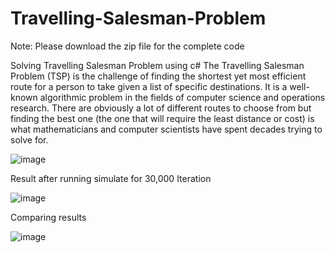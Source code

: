 # Travelling-Salesman-Problem

Note: Please download the zip file for the complete code

Solving Travelling Salesman Problem using c#
The Travelling Salesman Problem (TSP) is the challenge of finding the shortest yet most efficient route for a person to take given a list of specific destinations. It is a well-known algorithmic problem in the fields of computer science and operations research. There are obviously a lot of different routes to choose from but finding the best one (the one that will require the least distance or cost) is what mathematicians and computer scientists have spent decades trying to solve for.

![image](https://user-images.githubusercontent.com/42114538/210500673-f52d5135-c679-47dc-a870-371d7de4ce6e.png)

Result after running simulate for 30,000 Iteration

![image](https://user-images.githubusercontent.com/42114538/210500938-e606f457-bdc6-4eaf-93de-06628c0df899.png)

Comparing results 

![image](https://user-images.githubusercontent.com/42114538/210501071-7c53da01-a9e7-4372-bcc8-24116dcc1cd1.png)
